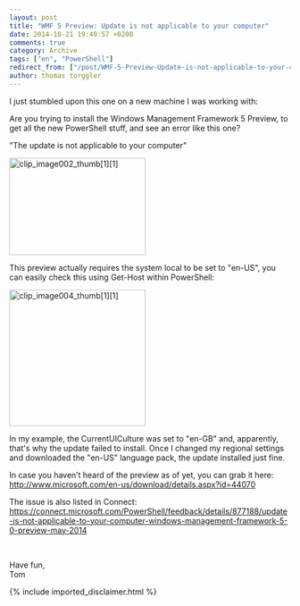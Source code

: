 ```yaml
---
layout: post
title: "WMF 5 Preview: Update is not applicable to your computer"
date: 2014-10-21 19:49:57 +0200
comments: true
category: Archive
tags: ["en", "PowerShell"]
redirect_from: ["/post/WMF-5-Preview-Update-is-not-applicable-to-your-computer", "/post/wmf-5-preview-update-is-not-applicable-to-your-computer"]
author: thomas torggler
---
```

<!-- more -->
<p>I just stumbled upon this one on a new machine I was working with:&nbsp;&nbsp; </p> <p>Are you trying to install the Windows Management Framework 5 Preview, to get all the new PowerShell stuff, and see an error like this one?</p> <p>"The update is not applicable to your computer"  <p><a href="http://ntsystems.azurewebsites.net/assets/archive/clip_image002%5B1%5D.jpg"><img title="clip_image002_thumb[1][1]" style="border-top: 0px; border-right: 0px; border-bottom: 0px; border-left: 0px; display: inline" border="0" alt="clip_image002_thumb[1][1]" src="http://ntsystems.azurewebsites.net/assets/archive/clip_image002_thumb%5B1%5D%5B1%5D.jpg" width="244" height="174"></a>  <p>This preview actually requires the system local to be set to "en-US", you can easily check this using Get-Host within PowerShell:  <p><a href="http://ntsystems.azurewebsites.net/assets/archive/clip_image004%5B1%5D.jpg"><img title="clip_image004_thumb[1][1]" style="border-top: 0px; border-right: 0px; border-bottom: 0px; border-left: 0px; display: inline" border="0" alt="clip_image004_thumb[1][1]" src="http://ntsystems.azurewebsites.net/assets/archive/clip_image004_thumb%5B1%5D%5B1%5D.jpg" width="244" height="244"></a>  <p>In my example, the CurrentUICulture was set to "en-GB" and, apparently, that's why the update failed to install. Once I changed my regional settings and downloaded the "en-US" language pack, the update installed just fine.  <p>In case you haven’t heard of the preview as of yet, you can grab it here: <a title="http://www.microsoft.com/en-us/download/details.aspx?id=44070" href="http://www.microsoft.com/en-us/download/details.aspx?id=44070">http://www.microsoft.com/en-us/download/details.aspx?id=44070</a>  <p>The issue is also listed in Connect: <a title="https://connect.microsoft.com/PowerShell/feedback/details/877188/update-is-not-applicable-to-your-computer-windows-management-framework-5-0-preview-may-2014" href="https://connect.microsoft.com/PowerShell/feedback/details/877188/update-is-not-applicable-to-your-computer-windows-management-framework-5-0-preview-may-2014">https://connect.microsoft.com/PowerShell/feedback/details/877188/update-is-not-applicable-to-your-computer-windows-management-framework-5-0-preview-may-2014</a>  <p>&nbsp; <p>Have fun,<br>Tom </p>
{% include imported_disclaimer.html %}
